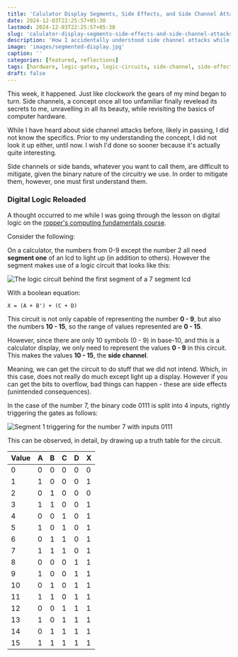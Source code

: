 ```yaml
---
title: 'Calulator Display Segments, Side Effects, and Side Channel Attacks'
date: 2024-12-03T22:25:57+05:30
lastmod: 2024-12-03T22:25:57+05:30
slug: 'calulator-display-segments-side-effects-and-side-channel-attacks/'
description: 'How I accidentally understood side channel attacks while revisiting the basics of computer hardware'
image: 'images/segmented-display.jpg'
caption: ''
categories: [featured, reflections]
tags: [hardware, logic-gates, logic-circuits, side-channel, side-effects, segmented-lcd, roppers]
draft: false
---
```


This week, it happened. Just like clockwork the gears of my mind began to turn. Side channels, a concept once all too unfamiliar finally revelead its secrets to me, unravelling in all its beauty, while revisiting the basics of computer hardware.

While I have heard about side channel attacks before, likely in passing, I did not know the specifics. Prior to my understanding the concept, I did not look it up either, until now. I wish I'd done so sooner because it's actually quite interesting.

Side channels or side bands, whatever you want to call them, are difficult to mitigate, given the binary nature of the circuitry we use. In order to mitigate them, however, one must first understand them.

### Digital Logic Reloaded

A thought occurred to me while I was going through the lesson on digital logic on the [ropper's computing fundamentals course](https://www.roppers.org/courses/fundamentals).

Consider the following:

On a calculator, the numbers from 0-9 except the number 2 all need **segment one** of an lcd to light up (in addition to others). However the segment makes use of a logic circuit that looks like this:

![The logic circuit behind the first segment of a 7 segment lcd](https://cdn4.explainthatstuff.com/segmentgates.gif)

With a boolean equation:

```
X = (A + B') + (C + D)
```

This circuit is not only capable of representing the number **0 - 9**, but also the numbers **10 - 15**, so the range of values represented are **0 - 15**.

However, since there are only 10 symbols (0 - 9) in base-10, and this is a calculator display, we only need to represent the values **0 - 9** in this circuit. This makes the values **10 - 15**, the **side channel**.

Meaning, we can get the circuit to do stuff that we did not intend. Which, in this case, does not really do much except light up a display. However if you can get the bits to overflow, bad things can happen - these are side effects (unintended consequences).

In the case of the number 7, the binary code 0111 is split into 4 inputs, rightly triggering the gates as follows:

![Segment 1 triggering for the number 7 with inputs 0111](https://cdn4.explainthatstuff.com/segmentgates2.gif)

This can be observed, in detail, by drawing up a truth table for the circuit.

| Value | A | B | C | D | X |
|-------|---|---|---|---|---|
|   0   | 0 | 0 | 0 | 0 | 0 |
|   1   | 1 | 0 | 0 | 0 | 1 |
|   2   | 0 | 1 | 0 | 0 | 0 |
|   3   | 1 | 1 | 0 | 0 | 1 |
|   4   | 0 | 0 | 1 | 0 | 1 |
|   5   | 1 | 0 | 1 | 0 | 1 |
|   6   | 0 | 1 | 1 | 0 | 1 |
|   7   | 1 | 1 | 1 | 0 | 1 |
|   8   | 0 | 0 | 0 | 1 | 1 |
|   9   | 1 | 0 | 0 | 1 | 1 |
|   10  | 0 | 1 | 0 | 1 | 1 |
|   11  | 1 | 1 | 0 | 1 | 1 |
|   12  | 0 | 0 | 1 | 1 | 1 |
|   13  | 1 | 0 | 1 | 1 | 1 |
|   14  | 0 | 1 | 1 | 1 | 1 |
|   15  | 1 | 1 | 1 | 1 | 1 |



